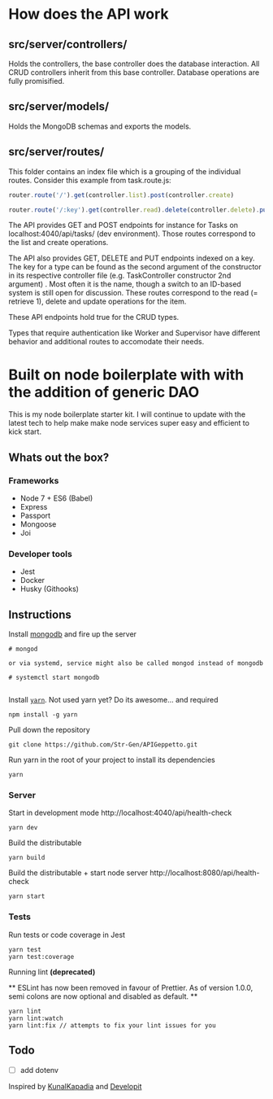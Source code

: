 # How does the API work

## src/server/controllers/

Holds the controllers, the base controller does the database interaction. All CRUD controllers inherit from this base controller. Database operations are fully promisified.

## src/server/models/

Holds the MongoDB schemas and exports the models.

## src/server/routes/

This folder contains an index file which is a grouping of the individual routes. Consider this example from task.route.js:

```javascript
router.route('/').get(controller.list).post(controller.create)

router.route('/:key').get(controller.read).delete(controller.delete).put(controller.update)
```

The API provides GET and POST endpoints for instance for Tasks on localhost:4040/api/tasks/ (dev environment). Those routes correspond to the list and create operations.

The API also provides GET, DELETE and PUT endpoints indexed on a key. The key for a type can be found as the second argument of the constructor in its respective controller file (e.g. TaskController constructor 2nd argument) . Most often it is the name, though a switch to an ID-based system is still open for discussion. These routes correspond to the read (= retrieve 1), delete and update operations for the item.

These API endpoints hold true for the CRUD types. 

Types that require authentication like Worker and Supervisor have different behavior and additional routes to accomodate their needs.


# Built on node boilerplate with with the addition of generic DAO

This is my node boilerplate starter kit. I will continue to update with the latest tech to help make make node services
super easy and efficient to kick start.

## Whats out the box?

### Frameworks
- Node 7 + ES6 (Babel)
- Express
- Passport
- Mongoose
- Joi

### Developer tools
- Jest
- Docker
- Husky (Githooks)

## Instructions

Install [mongodb](https://www.mongodb.com/download-center?jmp=nav#community) and fire up the server

```
# mongod

or via systemd, service might also be called mongod instead of mongodb

# systemctl start mongodb


```

Install [`yarn`](https://www.npmjs.com/package/yarn). Not used yarn yet? Do its awesome... and required

```
npm install -g yarn
```

Pull down the repository

```
git clone https://github.com/Str-Gen/APIGeppetto.git
```

Run yarn in the root of your project to install its dependencies

```
yarn
```

### Server

Start in development mode http://localhost:4040/api/health-check

```
yarn dev
```

Build the distributable

```
yarn build
```

Build the distributable + start node server http://localhost:8080/api/health-check

```
yarn start
```

### Tests

Run tests or code coverage in Jest

```
yarn test
yarn test:coverage
```

Running lint **(deprecated)**

** ESLint has now been removed in favour of Prettier. As of version 1.0.0, semi colons are now optional and disabled as
default. **

```
yarn lint
yarn lint:watch
yarn lint:fix // attempts to fix your lint issues for you
```


## Todo
- [ ] add dotenv

Inspired by [KunalKapadia](https://github.com/KunalKapadia/express-mongoose-es6-rest-api) and  [Developit](https://github.com/developit/express-es6-rest-api)

